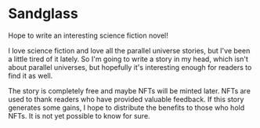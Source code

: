 # Sandglass
  
Hope to write an interesting science fiction novel!
  
I love science fiction and love all the parallel universe stories, but I've been a little tired of it lately.
So I'm going to write a story in my head, which isn't about parallel universes, but hopefully it's interesting enough for readers to find it as well.
  
The story is completely free and maybe NFTs will be minted later. NFTs are used to thank readers who have provided valuable feedback.
If this story generates some gains, I hope to distribute the benefits to those who hold NFTs. It is not yet possible to know for sure.



